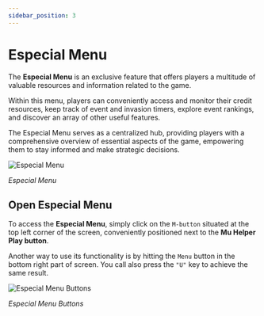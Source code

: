 ```yaml
---
sidebar_position: 3
---
```


# Especial Menu

The **Especial Menu** is an exclusive feature that offers players a multitude of valuable resources and information related to the game.

Within this menu, players can conveniently access and monitor their credit resources, keep track of event and invasion timers, explore event rankings, and discover an array of other useful features.

The Especial Menu serves as a centralized hub, providing players with a comprehensive overview of essential aspects of the game, empowering them to stay informed and make strategic decisions.

![Especial Menu](/img/client-features/especial-menu.jpg)

_Especial Menu_

## Open Especial Menu

To access the **Especial Menu**, simply click on the `M-button` situated at the top left corner of the screen, conveniently positioned next to the **Mu Helper Play button**.

Another way to use its functionality is by hitting the `Menu` button in the bottom right part of screen. You call also press the `"U"` key to achieve the same result.

![Especial Menu Buttons](/img/client-features/especial-menu-buttons.jpg)

_Especial Menu Buttons_
